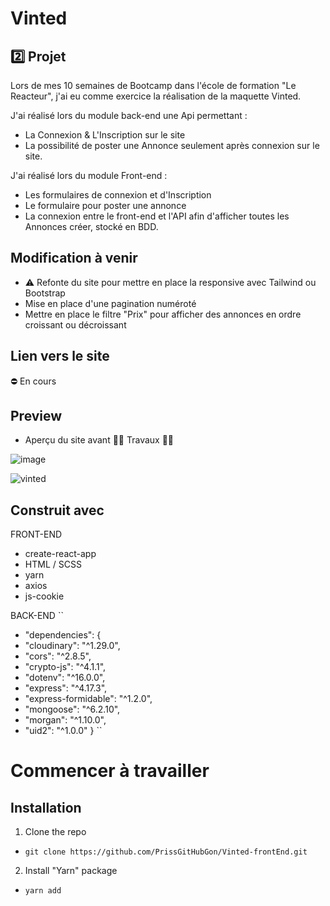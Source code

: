 # Vinted

##  2️⃣ Projet 

Lors de mes 10 semaines de Bootcamp dans l'école de formation "Le Reacteur", j'ai eu comme exercice la réalisation de la maquette Vinted.

J'ai réalisé lors du module back-end une Api permettant :
* La Connexion & L'Inscription sur le site
* La possibilité de poster une Annonce seulement après connexion sur le site.

J'ai réalisé lors du module Front-end :
* Les formulaires de connexion et d'Inscription
* Le formulaire pour poster une annonce
* La connexion entre le front-end et l'API afin d'afficher toutes les Annonces créer, stocké en BDD.

## Modification à venir
* ⚠ Refonte du site pour mettre en place la responsive avec Tailwind ou Bootstrap
* Mise en place d'une pagination numéroté
* Mettre en place le filtre "Prix" pour afficher des annonces en ordre croissant ou décroissant

## Lien vers le site 

⛔ En cours

## Preview 

* Aperçu du site avant 🔨🔨 Travaux 🔨🔨

![image](https://user-images.githubusercontent.com/87413559/182631814-43aa11cf-abab-49aa-aef9-9e3cdaeefef0.png)

![vinted](https://user-images.githubusercontent.com/87413559/182635415-25e40b8f-dca9-4c33-891e-a5ddf91795dd.png)



## Construit avec

FRONT-END
* create-react-app
* HTML / SCSS
* yarn
* axios
* js-cookie

BACK-END
``

* "dependencies": {
* "cloudinary": "^1.29.0",
* "cors": "^2.8.5",
* "crypto-js": "^4.1.1",
* "dotenv": "^16.0.0",
* "express": "^4.17.3",
* "express-formidable": "^1.2.0",
* "mongoose": "^6.2.10",
* "morgan": "^1.10.0",
* "uid2": "^1.0.0"
  }
``

# Commencer à travailler

## Installation

1. Clone the repo
* ``git clone https://github.com/PrissGitHubGon/Vinted-frontEnd.git``
2. Install "Yarn" package
* ``yarn add``
